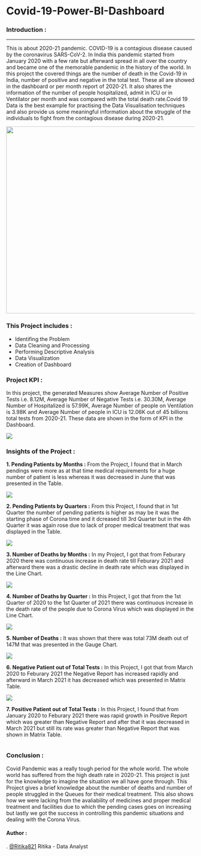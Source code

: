 # Covid-19-Power-BI-Dashboard

### Introduction :
---------------------------------------------------------------------------------------------------------------------------------------
This is about 2020-21 pandemic. COVID-19 is a contagious disease caused by the coronavirus SARS-CoV-2. In India this pandemic started from January 2020 with a few rate but afterward spread in all over the country and became one of the memorable pandemic in the history of the world. In this project the covered things are the number of death in the Covid-19 in India, number of positive and negative in the total test. These all are showed in the dashboard or per month report of 2020-21. It also shares the information of the number of people hospitalized, admit in ICU or in Ventilator per month and was compared with the total death rate.Covid 19 Data is the best example for practising the Data Visualisation techniques and also provide us some meaningful information about the struggle of the individuals to fight from the contagious disease during 2020-21.

<a><img align="centre" src="https://github.com/Ritika821/Covid-19-Power-BI-Dashboard/blob/main/Graphs/Corona.jpg" width="1200" height="500">
</a>

### This Project includes :
- Identifing the Problem
- Data Cleaning and Processing
- Performing Descriptive Analysis
- Data Visualization
- Creation of Dashboard

### Project KPI :
In this project, the generated Measures show Average Number of Positive Tests i.e. 8.12M, Average Number of Negative Tests i.e. 30.30M, Average Number of Hospitalized is 57.99K, Average Number of people on Ventilation is 3.98K and Average Number of people in ICU is 12.06K out of 45 billions total tests from 2020-21. These data are shown in the form of KPI in the Dashboard.

<a><img align="centre" src="https://github.com/Ritika821/Covid-19-Power-BI-Dashboard/blob/main/Graphs/KPI.png">
</a>

### Insights of the Project :
**1. Pending Patients by Months :**
From the Project, I found that in March pendings were more as at that time medical requirements for a huge number of patient is less whereas it was decreased in June that was presented in the Table.

<a><img align="centre" src="https://github.com/Ritika821/Covid-19-Power-BI-Dashboard/blob/main/Graphs/Pending%20by%20Months.png">
</a>

**2. Pending Patients by Quarters :**
From this Project, I found that in 1st Quarter the number of pending patients is higher as may be it was the starting phase of Corona time and it dcreased till 3rd Quarter but in the 4th Quarter it was again rose due to lack of proper medical treatment that was displayed in the Table.

<a><img align="centre" src="https://github.com/Ritika821/Covid-19-Power-BI-Dashboard/blob/main/Graphs/Pending%20by%20Quarters.png">
</a>

**3. Number of Deaths by Months :**
In my Project, I got that from Feburary 2020 there was continuous increase in death rate till Feburary 2021 and afterward there was a drastic decline in death rate which was displayed in the Line Chart.

<a><img align="centre" src="https://github.com/Ritika821/Covid-19-Power-BI-Dashboard/blob/main/Graphs/Death%20by%20Months.png">
</a>

**4. Number of Deaths by Quarter :**
In this Project, I got that from the 1st Quarter of 2020 to the 1st Quarter of 2021 there was continuous increase in the death rate of the people due to Corona Virus which was displayed in the Line Chart.

<a><img align="centre" src="https://github.com/Ritika821/Covid-19-Power-BI-Dashboard/blob/main/Graphs/Death%20by%20Quarters.png">
</a>

**5. Number of Deaths :**
It was shown that there was total 73M death out of 147M that was presented in the Gauge Chart.

<a><img align="centre" src="https://github.com/Ritika821/Covid-19-Power-BI-Dashboard/blob/main/Graphs/Number%20of%20Deaths.png">
</a>

**6. Negative Patient out of Total Tests :**
In this Project, I got that from March 2020 to Feburary 2021 the Negative Report has increased rapidly and afterward in March 2021 it has decreased which was presented in Matrix Table.

<a><img align="centre" src="https://github.com/Ritika821/Covid-19-Power-BI-Dashboard/blob/main/Graphs/Negative%20in%20Total%20Tests.png">
</a>

**7. Positive Patient out of Total Tests :**
In this Project, I found that from January 2020 to Feburary 2021 there was rapid growth in Positive Report which was greater than Negative Report and after that it was decreased in March 2021 but still its rate was greater than Negative Report that was shown in Matrix Table.

<a><img align="centre" src="">
</a>

### Conclusion :
Covid Pandemic was a really tough period for the whole world. The whole world has suffered from the high death rate in 2020-21. This project is just for the knowledge to imagine the situation we all have gone through. This Project gives a brief knowledge about the number of deaths and number of people struggled in the Queues for their medical treatment. This also shows how we were lacking from the avaliability of medicines and proper medical treatment and facilities due to which the pending cases goes on increasing but lastly we got the success in controlling this pandemic situations and dealing with the Corona Virus.

#### Author :
. [@Ritika821]()
Ritika - Data Analyst
